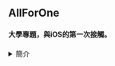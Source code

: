 ## AllForOne 
#### 大學專題，與iOS的第一次接觸。

<details>
  <summary> 簡介 </summary>
  
   - 陽春版的天氣 App
   
   - 提供用戶天氣、空氣品質、腳踏車租借地點及數量、油價等資訊
   
</details>
